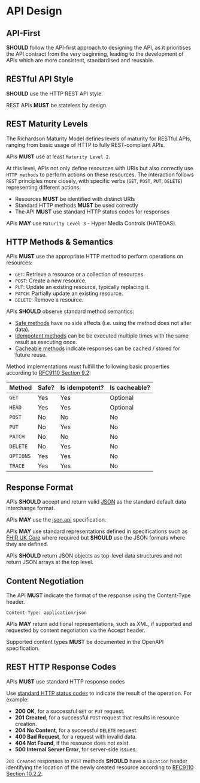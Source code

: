 # API Design

## API-First

**SHOULD** follow the API-first approach to designing the API, as it prioritises the API contract from the very beginning, leading to the development of APIs which are more consistent, standardised and reusable.

## RESTful API Style

**SHOULD** use the HTTP REST API style.

REST APIs **MUST** be stateless by design.

## REST Maturity Levels

The Richardson Maturity Model defines levels of maturity for RESTful APIs, ranging from basic usage of HTTP to fully REST-compliant APIs.

APIs **MUST** use at least `Maturity Level 2`.

At this level, APIs not only define resources with URIs but also correctly use `HTTP methods` to perform actions on these resources. The interaction follows `REST` principles more closely, with specific verbs (`GET`, `POST`, `PUT`, `DELETE`) representing different actions.

- Resources **MUST** be identified with distinct URIs
- Standard HTTP methods **MUST** be used correctly
- The API **MUST** use standard HTTP status codes for responses

APIs **MAY** use `Maturity Level 3` - Hyper Media Controls (HATEOAS).

## HTTP Methods & Semantics

APIs **MUST** use the appropriate HTTP method to perform operations on resources:

- `GET`: Retrieve a resource or a collection of resources.
- `POST`: Create a new resource.
- `PUT`: Update an existing resource, typically replacing it.
- `PATCH`: Partially update an existing resource.
- `DELETE`: Remove a resource.

APIs **SHOULD** observe standard method semantics:

- [Safe methods](https://datatracker.ietf.org/doc/html/rfc9110#section-9.2.1) have no side affects (i.e. using the method does not alter data).
- [Idempotent methods](https://datatracker.ietf.org/doc/html/rfc9110#section-9.2.2) can be be executed multiple times with the same result as executing once.
- [Cacheable methods](https://datatracker.ietf.org/doc/html/rfc9110#section-9.2.3) indicate responses can be cached / stored for future reuse.

Method implementations must fulfill the following basic properties according to [RFC9110 Section 9.2](https://datatracker.ietf.org/doc/html/rfc9110#section-9.2):

| Method    | Safe? | Is idempotent? | Is cacheable? |
|-----------|-------|----------------|---------------|
| `GET`     | Yes   | Yes            | Optional      |
| `HEAD`    | Yes   | Yes            | Optional      |
| `POST`    | No    | No             | No            |
| `PUT`     | No    | Yes            | No            |
| `PATCH`   | No    | No             | No            |
| `DELETE`  | No    | Yes            | No            |
| `OPTIONS` | Yes   | Yes            | No            |
| `TRACE`   | Yes   | Yes            | No            |

## Response Format

APIs **SHOULD** accept and return valid [JSON](https://datatracker.ietf.org/doc/html/rfc8259) as the standard default data interchange format.

APIs **MAY** use the [json.api](https://jsonapi.org/) specification.

APIs **MAY** use standard representations defined in specifications such as [FHIR UK Core](https://digital.nhs.uk/services/fhir-uk-core) where required but **SHOULD** use the JSON formats where they are defined.

APIs **SHOULD** return JSON objects as top-level data structures and not return JSON arrays at the top level.

## Content Negotiation

The API **MUST** indicate the format of the response using the Content-Type header.

```text
Content-Type: application/json
```

APIs **MAY** return additional representations, such as XML, if supported and requested by content negotiation via the Accept header.

Supported content types **MUST** be documented in the OpenAPI specification.

## REST HTTP Response Codes

APIs **MUST** use standard HTTP response codes

Use [standard HTTP status codes](https://www.iana.org/assignments/http-status-codes/http-status-codes.xhtml) to indicate the result of the operation. For example:

- **200 OK**, for a successful `GET` or `PUT` request.
- **201 Created**, for a successful `POST` request that results in resource creation.
- **204 No Content**, for a successful `DELETE` request.
- **400 Bad Request**, for a request with invalid data.
- **404 Not Found**, if the resource does not exist.
- **500 Internal Server Error**, for server-side issues.

`201 Created` responses to `POST` methods **SHOULD** have a `Location` header identifying the location of the newly created resource according to [RFC9110 Section 10.2.2](https://datatracker.ietf.org/doc/html/rfc9110#section-10.2.2).
